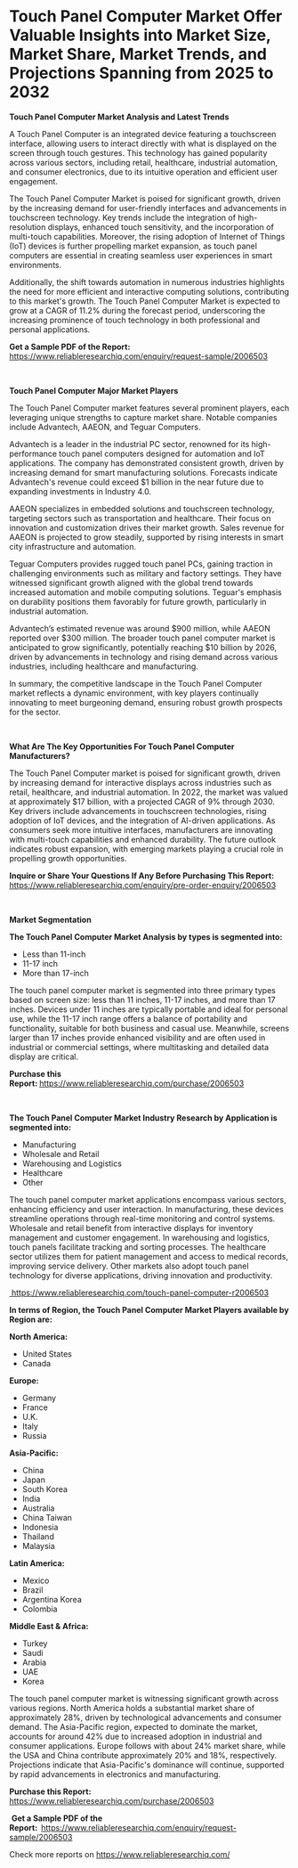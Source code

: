 <p><h1>Touch Panel Computer Market Offer Valuable Insights into Market Size, Market Share, Market Trends, and Projections Spanning from 2025 to 2032</h1></p><p><strong>Touch Panel Computer Market Analysis and Latest Trends</strong></p>
<p><p>A Touch Panel Computer is an integrated device featuring a touchscreen interface, allowing users to interact directly with what is displayed on the screen through touch gestures. This technology has gained popularity across various sectors, including retail, healthcare, industrial automation, and consumer electronics, due to its intuitive operation and efficient user engagement.</p><p>The Touch Panel Computer Market is poised for significant growth, driven by the increasing demand for user-friendly interfaces and advancements in touchscreen technology. Key trends include the integration of high-resolution displays, enhanced touch sensitivity, and the incorporation of multi-touch capabilities. Moreover, the rising adoption of Internet of Things (IoT) devices is further propelling market expansion, as touch panel computers are essential in creating seamless user experiences in smart environments.</p><p>Additionally, the shift towards automation in numerous industries highlights the need for more efficient and interactive computing solutions, contributing to this market's growth. The Touch Panel Computer Market is expected to grow at a CAGR of 11.2% during the forecast period, underscoring the increasing prominence of touch technology in both professional and personal applications.</p></p>
<p><strong>Get a Sample PDF of the Report:&nbsp;</strong> <a href="https://www.reliableresearchiq.com/enquiry/request-sample/2006503?utm_campaign=3139&utm_medium=2&utm_source=Github&utm_content=ia&utm_term=06042025&utm_id=touch-panel-computer">https://www.reliableresearchiq.com/enquiry/request-sample/2006503</a></p>
<p>&nbsp;</p>
<p><strong>Touch Panel Computer Major Market Players</strong></p>
<p><p>The Touch Panel Computer market features several prominent players, each leveraging unique strengths to capture market share. Notable companies include Advantech, AAEON, and Teguar Computers.</p><p>Advantech is a leader in the industrial PC sector, renowned for its high-performance touch panel computers designed for automation and IoT applications. The company has demonstrated consistent growth, driven by increasing demand for smart manufacturing solutions. Forecasts indicate Advantech's revenue could exceed $1 billion in the near future due to expanding investments in Industry 4.0.</p><p>AAEON specializes in embedded solutions and touchscreen technology, targeting sectors such as transportation and healthcare. Their focus on innovation and customization drives their market growth. Sales revenue for AAEON is projected to grow steadily, supported by rising interests in smart city infrastructure and automation.</p><p>Teguar Computers provides rugged touch panel PCs, gaining traction in challenging environments such as military and factory settings. They have witnessed significant growth aligned with the global trend towards increased automation and mobile computing solutions. Teguar's emphasis on durability positions them favorably for future growth, particularly in industrial automation.</p><p>Advantech’s estimated revenue was around $900 million, while AAEON reported over $300 million. The broader touch panel computer market is anticipated to grow significantly, potentially reaching $10 billion by 2026, driven by advancements in technology and rising demand across various industries, including healthcare and manufacturing.</p><p>In summary, the competitive landscape in the Touch Panel Computer market reflects a dynamic environment, with key players continually innovating to meet burgeoning demand, ensuring robust growth prospects for the sector.</p></p>
<p>&nbsp;</p>
<p><strong>What Are The Key Opportunities For Touch Panel Computer Manufacturers?</strong></p>
<p><p>The Touch Panel Computer market is poised for significant growth, driven by increasing demand for interactive displays across industries such as retail, healthcare, and industrial automation. In 2022, the market was valued at approximately $17 billion, with a projected CAGR of 9% through 2030. Key drivers include advancements in touchscreen technologies, rising adoption of IoT devices, and the integration of AI-driven applications. As consumers seek more intuitive interfaces, manufacturers are innovating with multi-touch capabilities and enhanced durability. The future outlook indicates robust expansion, with emerging markets playing a crucial role in propelling growth opportunities.</p></p>
<p><strong>Inquire or Share Your Questions If Any Before Purchasing This Report:</strong> <a href="https://www.reliableresearchiq.com/enquiry/pre-order-enquiry/2006503?utm_campaign=3139&utm_medium=2&utm_source=Github&utm_content=ia&utm_term=06042025&utm_id=touch-panel-computer">https://www.reliableresearchiq.com/enquiry/pre-order-enquiry/2006503</a></p>
<p>&nbsp;</p>
<p><strong>Market Segmentation</strong></p>
<p><strong>The Touch Panel Computer Market Analysis by types is segmented into:</strong></p>
<p><ul><li>Less than 11-inch</li><li>11-17 inch</li><li>More than 17-inch</li></ul></p>
<p><p>The touch panel computer market is segmented into three primary types based on screen size: less than 11 inches, 11-17 inches, and more than 17 inches. Devices under 11 inches are typically portable and ideal for personal use, while the 11-17 inch range offers a balance of portability and functionality, suitable for both business and casual use. Meanwhile, screens larger than 17 inches provide enhanced visibility and are often used in industrial or commercial settings, where multitasking and detailed data display are critical.</p></p>
<p><strong>Purchase this Report:&nbsp;</strong><a href="https://www.reliableresearchiq.com/purchase/2006503?utm_campaign=3139&utm_medium=2&utm_source=Github&utm_content=ia&utm_term=06042025&utm_id=touch-panel-computer">https://www.reliableresearchiq.com/purchase/2006503</a></p>
<p>&nbsp;</p>
<p><strong>The Touch Panel Computer Market Industry Research by Application is segmented into:</strong></p>
<p><ul><li>Manufacturing</li><li>Wholesale and Retail</li><li>Warehousing and Logistics</li><li>Healthcare</li><li>Other</li></ul></p>
<p><p>The touch panel computer market applications encompass various sectors, enhancing efficiency and user interaction. In manufacturing, these devices streamline operations through real-time monitoring and control systems. Wholesale and retail benefit from interactive displays for inventory management and customer engagement. In warehousing and logistics, touch panels facilitate tracking and sorting processes. The healthcare sector utilizes them for patient management and access to medical records, improving service delivery. Other markets also adopt touch panel technology for diverse applications, driving innovation and productivity.</p></p>
<p><a href="https://www.reliableresearchiq.com/touch-panel-computer-r2006503?utm_campaign=3139&utm_medium=2&utm_source=Github&utm_content=ia&utm_term=06042025&utm_id=touch-panel-computer">&nbsp;https://www.reliableresearchiq.com/touch-panel-computer-r2006503</a></p>
<p><strong>In terms of Region, the Touch Panel Computer Market Players available by Region are:</strong></p>
<p>
    <p> <strong> North America: </strong>
        <ul>
            <li>United States</li>
            <li>Canada</li>
        </ul>
        </p> 
    <p> <strong> Europe: </strong>
        <ul>
            <li>Germany</li>
            <li>France</li>
            <li>U.K.</li>
            <li>Italy</li>
            <li>Russia</li>
        </ul>
        </p> 
    <p> <strong> Asia-Pacific: </strong>
        <ul>
            <li>China</li>
            <li>Japan</li>
            <li>South Korea</li>
            <li>India</li>
            <li>Australia</li>
            <li>China Taiwan</li>
            <li>Indonesia</li>
            <li>Thailand</li>
            <li>Malaysia</li>
        </ul>
        </p> 
    <p> <strong> Latin America: </strong>
        <ul>
            <li>Mexico</li>
            <li>Brazil</li>
            <li>Argentina Korea</li>
            <li>Colombia</li>
        </ul>
        </p> 
    <p> <strong> Middle East & Africa: </strong>
        <ul>
            <li>Turkey</li>
            <li>Saudi</li>
            <li>Arabia</li>
            <li>UAE</li>
            <li>Korea</li>
        </ul>
    </p>
    </p>
<p><p>The touch panel computer market is witnessing significant growth across various regions. North America holds a substantial market share of approximately 28%, driven by technological advancements and consumer demand. The Asia-Pacific region, expected to dominate the market, accounts for around 42% due to increased adoption in industrial and consumer applications. Europe follows with about 24% market share, while the USA and China contribute approximately 20% and 18%, respectively. Projections indicate that Asia-Pacific's dominance will continue, supported by rapid advancements in electronics and manufacturing.</p></p>
<p><strong>Purchase this Report: </strong><a href="https://www.reliableresearchiq.com/purchase/2006503?utm_campaign=3139&utm_medium=2&utm_source=Github&utm_content=ia&utm_term=06042025&utm_id=touch-panel-computer">https://www.reliableresearchiq.com/purchase/2006503</a></p>
<p>&nbsp;<strong>Get a Sample PDF of the Report:&nbsp;&nbsp;</strong><a href="https://www.reliableresearchiq.com/enquiry/request-sample/2006503?utm_campaign=3139&utm_medium=2&utm_source=Github&utm_content=ia&utm_term=06042025&utm_id=touch-panel-computer">https://www.reliableresearchiq.com/enquiry/request-sample/2006503</a></p>
<p><strong></strong></p>
<p>Check more reports on <a href="https://www.reliableresearchiq.com/?utm_campaign=3139&utm_medium=2&utm_source=Github&utm_content=ia&utm_term=06042025&utm_id=touch-panel-computer">https://www.reliableresearchiq.com/</a></p>